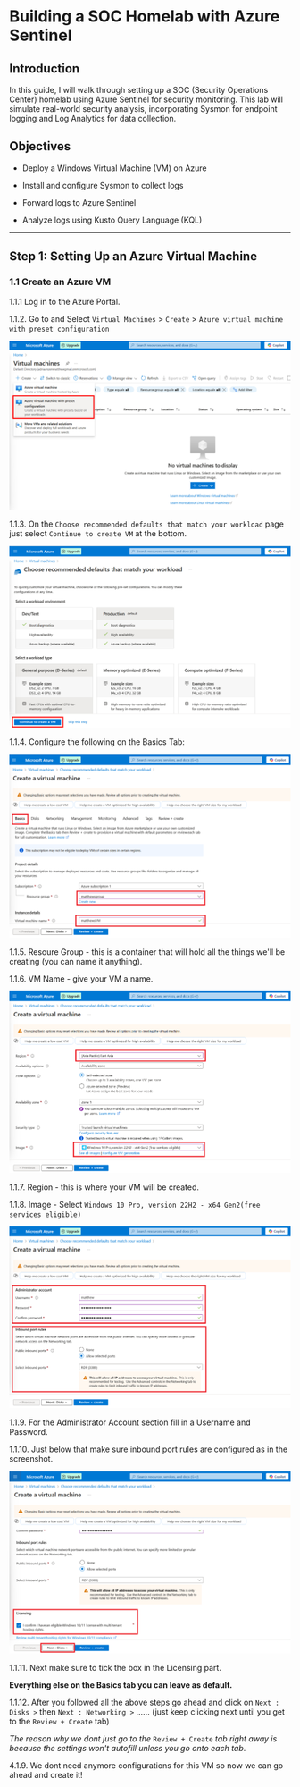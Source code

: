 # Building a SOC Homelab with Azure Sentinel

## Introduction

In this guide, I will walk through setting up a SOC (Security Operations Center) homelab using Azure Sentinel for security monitoring. This lab will simulate real-world security analysis, incorporating Sysmon for endpoint logging and Log Analytics for data collection.

## Objectives

*  Deploy a Windows Virtual Machine (VM) on Azure

*  Install and configure Sysmon to collect logs

*  Forward logs to Azure Sentinel

*  Analyze logs using Kusto Query Language (KQL)

---------------------------------------------------------------------

## Step 1: Setting Up an Azure Virtual Machine

### 1.1 Create an Azure VM

1.1.1 Log in to the Azure Portal.

1.1.2. Go to and Select `Virtual Machines` > `Create` > `Azure virtual machine with preset configuration`

![AzureVM_preset_config](screenshots/AzureVM_preset_config.jpg)

1.1.3. On the `Choose recommended defaults that match your workload` page just select `Continue to create VM` at the bottom.

![AzureVM_contunue_to_create_VM](screenshots/AzureVM_contunue_to_create_VM.jpg)

1.1.4. Configure the following on the Basics Tab:

![AzureVM_basictab1](screenshots/AzureVM_basictab1.png)

1.1.5. Resoure Group - this is a container that will hold all the things we'll be creating (you can name it anything).

1.1.6. VM Name - give your VM a name.

![AzureVM_basictab1_5](screenshots/AzureVM_basictab1_5.png)

1.1.7. Region - this is where your VM will be created.

1.1.8. Image - Select `Windows 10 Pro, version 22H2 - x64 Gen2(free services eligible)`

![AzureVM_basictab2](screenshots/AzureVM_basictab2.png)

1.1.9. For the Administrator Account section fill in a Username and Password.

1.1.10. Just below that make sure inbound port rules are configured as in the screenshot.

![AzureVM_basictab2_5](screenshots/AzureVM_basictab2_5.png)

1.1.11. Next make sure to tick the box in the Licensing part.

**Everything else on the Basics tab you can leave as default.**

1.1.12. After you followed all the above steps go ahead and click on `Next : Disks >` then `Next : Networking >` ...... (just keep clicking next until you get to the `Review + Create` tab)

_The reason why we dont just go to the_ `Review + Create` _tab right away is because the settings won't autofill unless you go onto each tab_.

4.1.9. We dont need anymore configurations for this VM so now we can go ahead and create it!


